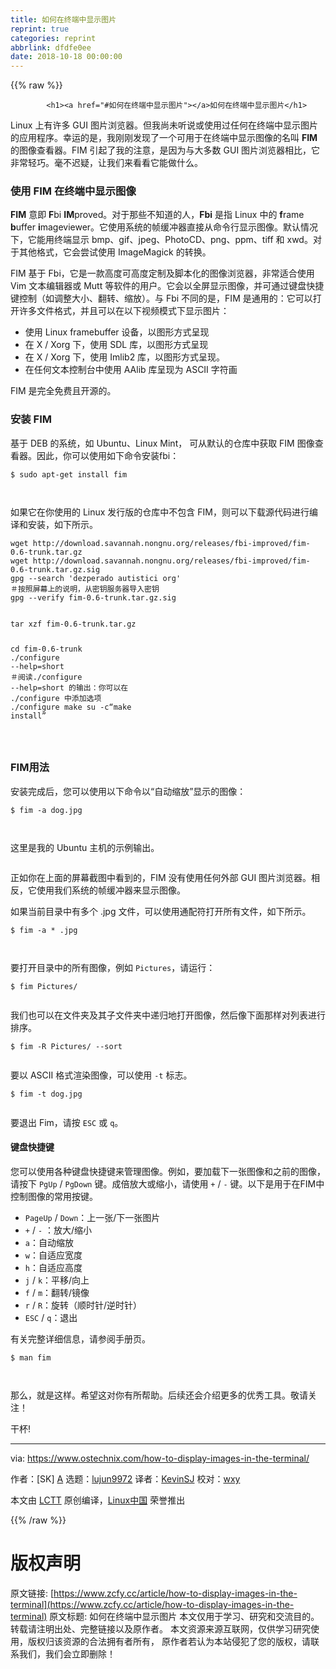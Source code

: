 ```yaml
---
title: 如何在终端中显示图片
reprint: true
categories: reprint
abbrlink: dfdfe0ee
date: 2018-10-18 00:00:00
---
```


{{% raw %}}

            <h1><a href="#如何在终端中显示图片"></a>如何在终端中显示图片</h1>
<p>Linux 上有许多 GUI 图片浏览器。但我尚未听说或使用过任何在终端中显示图片的应用程序。幸运的是，我刚刚发现了一个可用于在终端中显示图像的名叫 <strong>FIM</strong> 的图像查看器。FIM 引起了我的注意，是因为与大多数 GUI 图片浏览器相比，它非常轻巧。毫不迟疑，让我们来看看它能做什么。</p>
<h3><a href="#使用-fim-在终端中显示图像"></a>使用 FIM 在终端中显示图像</h3>
<p><strong>FIM</strong> 意即 <strong>F</strong>bi <strong>IM</strong>proved。对于那些不知道的人，<strong>Fbi</strong> 是指 Linux 中的 <strong>f</strong>rame <strong>b</strong>uffer <strong>i</strong>mageviewer。它使用系统的帧缓冲器直接从命令行显示图像。默认情况下，它能用终端显示 bmp、gif、jpeg、PhotoCD、png、ppm、tiff 和 xwd。对于其他格式，它会尝试使用 ImageMagick 的转换。</p>
<p>FIM 基于 Fbi，它是一款高度可高度定制及脚本化的图像浏览器，非常适合使用 Vim 文本编辑器或 Mutt 等软件的用户。它会以全屏显示图像，并可通过键盘快捷键控制（如调整大小、翻转、缩放）。与 Fbi 不同的是，FIM 是通用的：它可以打开许多文件格式，并且可以在以下视频模式下显示图片：</p>
<ul>
<li>使用 Linux framebuffer 设备，以图形方式呈现</li>
<li>在 X / Xorg 下，使用 SDL 库，以图形方式呈现</li>
<li>在 X / Xorg 下，使用 Imlib2 库，以图形方式呈现。</li>
<li>在任何文本控制台中使用 AAlib 库呈现为 ASCII 字符画</li>
</ul>
<p>FIM 是完全免费且开源的。</p>
<h3><a href="#安装-fim"></a>安装 FIM</h3>
<p>基于 DEB 的系统，如 Ubuntu、Linux Mint， 可从默认的仓库中获取 FIM 图像查看器。因此，你可以使用如下命令安装fbi：</p>
<pre><code class="hljs routeros">$ sudo apt-<span class="hljs-builtin-name">get</span> install fim

</code></pre><p>如果它在你使用的 Linux 发行版的仓库中不包含 FIM，则可以下载源代码进行编译和安装，如下所示。</p>
<pre><code class="hljs stylus">wget http:<span class="hljs-comment">//download.savannah.nongnu.org/releases/fbi-improved/fim-0.6-trunk.tar.gz</span>
wget http:<span class="hljs-comment">//download.savannah.nongnu.org/releases/fbi-improved/fim-0.6-trunk.tar.gz.sig</span>
gpg --search <span class="hljs-string">'dezperado autistici org'</span>
＃按照屏幕上的说明，从密钥服务器导入密钥
gpg --verify fim-<span class="hljs-number">0.6</span>-trunk<span class="hljs-selector-class">.tar</span><span class="hljs-selector-class">.gz</span><span class="hljs-selector-class">.sig</span>

</code></pre><pre><code class="hljs jboss-cli">tar xzf fim-0.6-trunk.tar.gz
<span class="hljs-keyword">cd</span> fim-0.6-trunk
<span class="hljs-string">./configure</span> <span class="hljs-params">--help=short</span>
＃阅读<span class="hljs-string">./configure</span> <span class="hljs-params">--help=short</span> 的输出：你可以在 <span class="hljs-string">./configure</span> 中添加选项
<span class="hljs-string">./configure</span>
make
su -c“make install”

</code></pre><h3><a href="#fim用法"></a>FIM用法</h3>
<p>安装完成后，您可以使用以下命令以“自动缩放”显示的图像：</p>
<pre><code class="hljs stylus">$ fim -<span class="hljs-selector-tag">a</span> dog<span class="hljs-selector-class">.jpg</span>

</code></pre><p>这里是我的 Ubuntu 主机的示例输出。</p>
<p><a href="https://camo.githubusercontent.com/c35c4e1421fe847ab27cefeabce64448a3b58b1f/687474703a2f2f7777772e6f73746563686e69782e636f6d2f77702d636f6e74656e742f75706c6f6164732f323031382f30352f66696d2d312e706e67"><img src="https://p0.ssl.qhimg.com/t011145a479ff88807e.png" alt=""></a></p>
<p>正如你在上面的屏幕截图中看到的，FIM 没有使用任何外部 GUI 图片浏览器。相反，它使用我们系统的帧缓冲器来显示图像。</p>
<p>如果当前目录中有多个 .jpg 文件，可以使用通配符打开所有文件，如下所示。</p>
<pre><code class="hljs shell"><span class="hljs-meta">$</span><span class="bash"> fim -a * .jpg</span>

</code></pre><p>要打开目录中的所有图像，例如 <code>Pictures</code>，请运行：</p>
<pre><code class="hljs shell"><span class="hljs-meta">$</span><span class="bash"> fim Pictures/</span>

</code></pre><p>我们也可以在文件夹及其子文件夹中递归地打开图像，然后像下面那样对列表进行排序。</p>
<pre><code class="hljs shell"><span class="hljs-meta">$</span><span class="bash"> fim -R Pictures/ --sort</span>

</code></pre><p>要以 ASCII 格式渲染图像，可以使用 <code>-t</code> 标志。</p>
<pre><code class="hljs shell"><span class="hljs-meta">$</span><span class="bash"> fim -t dog.jpg</span>

</code></pre><p>要退出 Fim，请按 <code>ESC</code> 或 <code>q</code>。</p>
<h4><a href="#键盘快捷键"></a>键盘快捷键</h4>
<p>您可以使用各种键盘快捷键来管理图像。例如，要加载下一张图像和之前的图像，请按下 <code>PgUp</code> / <code>PgDown</code> 键。成倍放大或缩小，请使用 <code>+</code> / <code>-</code> 键。以下是用于在FIM中控制图像的常用按键。</p>
<ul>
<li><code>PageUp</code> / <code>Down</code>：上一张/下一张图片</li>
<li><code>+</code> / <code>-</code> ：放大/缩小</li>
<li><code>a</code>：自动缩放</li>
<li><code>w</code>：自适应宽度</li>
<li><code>h</code>：自适应高度</li>
<li><code>j</code> / <code>k</code>：平移/向上</li>
<li><code>f</code> / <code>m</code>：翻转/镜像</li>
<li><code>r</code> / <code>R</code>：旋转（顺时针/逆时针）</li>
<li><code>ESC</code> / <code>q</code>：退出</li>
</ul>
<p>有关完整详细信息，请参阅手册页。</p>
<pre><code class="hljs shell"><span class="hljs-meta">$</span><span class="bash"> man fim</span>

</code></pre><p>那么，就是这样。希望这对你有所帮助。后续还会介绍更多的优秀工具。敬请关注！</p>
<p>干杯!</p>
<hr>
<p>via: <a href="https://www.ostechnix.com/how-to-display-images-in-the-terminal/">https://www.ostechnix.com/how-to-display-images-in-the-terminal/</a></p>
<p>作者：[SK] <a href="https://www.ostechnix.com/author/sk/">A</a> 选题：<a href="https://github.com/lujun9972">lujun9972</a> 译者：<a href="https://github.com/KevinSJ">KevinSJ</a> 校对：<a href="https://github.com/wxy">wxy</a></p>
<p>本文由 <a href="https://github.com/LCTT/TranslateProject">LCTT</a> 原创编译，<a href="https://linux.cn/">Linux中国</a> 荣誉推出</p>

          
{{% /raw %}}

# 版权声明
原文链接: [https://www.zcfy.cc/article/how-to-display-images-in-the-terminal](https://www.zcfy.cc/article/how-to-display-images-in-the-terminal)
原文标题: 如何在终端中显示图片
本文仅用于学习、研究和交流目的。转载请注明出处、完整链接以及原作者。
本文资源来源互联网，仅供学习研究使用，版权归该资源的合法拥有者所有，
原作者若认为本站侵犯了您的版权，请联系我们，我们会立即删除！
